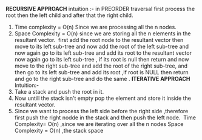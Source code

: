 **RECURSIVE APPROACH**
intuition :- in PREORDER traversal first process the root then the left child and after that the right child.
​
1. Time complexity = O(n)
Since we are processing all the n nodes.
​
2. Space Complexity = O(n)
since we are storing all the n elements in the resultant vector.
​
first add the root node to the resultant vector then move to its left sub-tree and now add the root of the left sub-tree and now again go to its left sub-tree and add its root to the resultant vector now again go to its left sub-tree , if its root is null then return and now move to the right sub-tree and add the root of the right sub-tree, and then go to its left sub-tree and add its root ,if root is NULL then return and go to the right sub-tree and do the same .
​
**ITERATIVE APPROACH**
Intuition:-
1. Take a stack and push the root in it.
2. Now untill the stack isn't empty pop the element and store it inside the resultant vector.
3. Since we want to process the left side before the right side ,therefore first push the right nodde in the stack and then push the left node.
​
Time Complexity= O(n) ,since we are iterating over all the n nodes
Space Complexity = O(n) ,the stack space
​